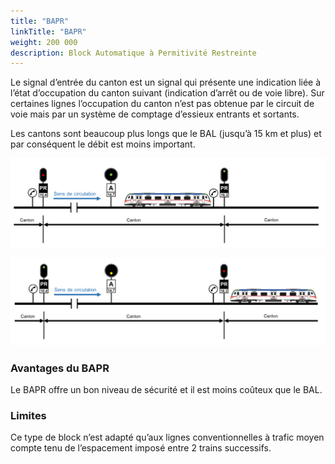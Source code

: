 ```yaml
---
title: "BAPR"
linkTitle: "BAPR"
weight: 200 000
description: Block Automatique à Permitivité Restreinte
---
```


Le signal d’entrée du canton est un signal qui présente une indication liée à l’état d’occupation du canton suivant
(indication d’arrêt ou de voie libre). Sur certaines lignes l’occupation du canton n’est pas obtenue par le circuit de
voie mais par un système de comptage d’essieux entrants et sortants.

Les cantons sont beaucoup plus longs que le BAL (jusqu’à 15 km et plus) et par conséquent le débit est moins important.

![](../../images/document-pedagogique-signaux-regimes-exploitation-v1/image-081.png)

![](../../images/document-pedagogique-signaux-regimes-exploitation-v1/image-082.png)

### Avantages du BAPR

Le BAPR offre un bon niveau de sécurité et il est moins coûteux que le BAL.

### Limites

Ce type de block n’est adapté qu’aux lignes conventionnelles à trafic moyen compte tenu de l’espacement imposé entre 2
trains successifs.